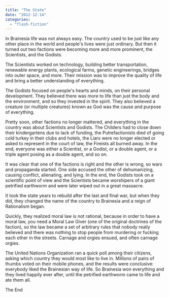 ```yaml
---
title: "The State"
date: "2012-12-14"
categories: 
  - "flash-fiction"
---
```


In Brainesia life was not always easy. The country used to be just like any other place in the world and people's lives were just ordinary. But then it turned out two factions were becoming more and more prominent, the Scientists, and the Godists.

The Scientists worked on technology, building better transportation, renewable energy plants, ecological farms, genetic engineerings, bridges into outer space, and more. Their mission was to improve the quality of life and bring a better understanding of everything.

The Godists focused on people's hearts and minds, on their personal development. They believed there was more to life than just the body and the environment, and so they invested in the spirit. They also believed a creature (or multiple creatures) known as God was the cause and purpose of everything.

Pretty soon, other factions no longer mattered, and everything in the country was about Scientists and Godists. The Childers had to close down their kindergartens due to lack of funding, the Putrefactionists died of going cold turkey in their clubs and hotels, the Liars were no longer elected or asked to represent in the court of law, the Fireists all burned away. In the end, everyone was either a Scientist, or a Godist, or a double agent, or a triple agent posing as a double agent, and so on.

It was clear that one of the factions is right and the other is wrong, so wars and propaganda started. One side accused the other of dehumanizing, causing conflict, alienating, and lying. In the end, the Godists took on a scientific point of view and the Scientists became worshipers of a giant petrified earthworm and were later wiped out in a great massacre.

It took the state years to rebuild after the last and final war, but when they did, they changed the name of the country to Brainesia and a reign of Rationalism began.

Quickly, they realized moral law is not rational, because in order to have a moral law, you need a Moral Law Giver (one of the original doctrines of the faction), so the law became a set of arbitrary rules that nobody really believed and there was nothing to stop people from murdering or fucking each other in the streets. Carnage and orgies ensued, and often carnage orgies.

The United Nations Organization ran a quick poll among their citizens, asking which country they would most like to live in. Millions of pairs of thumbs voted on their mobile phones, and the results were conclusive: everybody liked the Brainesian way of life. So Brainesia won everything and they lived happily ever after, until the petrified earthworm came to life and ate them all.

The End
